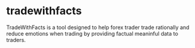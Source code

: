# tradewithfacts
 TradeWithFacts is a tool designed to help forex trader trade rationally and reduce emotions when trading by providing factual meaninful data to traders.
